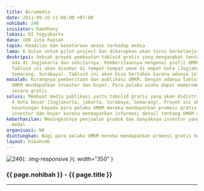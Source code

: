 ```yaml
---
title: Wiramedia
date: 2011-09-16 11:08:00 +07:00
nohibah: 246
inisiator: Ramdhony
lokasi: DI Yogyakarta
dana: 100 Juta Rupiah
topik: Keadilan dan kesetaraan akses terhadap media
lama: 6 bulan untuk pilot project dan diharapkan akan terus berkelanjutan
deskripsi: Sebuah proyek pembuatan tabloid gratis yang mengangkat tentang UMKM yang
  ada di Jogjakarta dan sekitarnya. Pemberitaannya mengenai profil UMKM lebih mendalam.
  Tabloid ini akan disebar di tempat-tempat umum di empat kota (Jogjakarta, Jakarta,
  Semarang, Surabaya). Tabloid ini akan bisa bertahan karena adanya iklan yang masuk
masalah: Kurangnya pemberitaan dan publikasi UMKM. Dengan adanya tabloid ini diharapkan
  UMKM mendapatkan investor dan buyer. Para pelaku usaha dapat mempromosikan produknya
  secara gratis
solusi: Membuat media publikasi yaitu tabolid gratis yang akan didistribusikan di
  4 kota besar (Jogjakarta, jakarta, Surabaya, Semarang). Proyek ini akan memberi
  keuntungan kepada para pelaku UMKM mereka mendapatkan promosi gratis dan bagi calon
  investor dan buyer karena mendapatkan informasi detail tentang UMKM dan produknya
keberhasilan: Meningkatnya penjualan produk dan banyaknya investor yang menanamkan
  modal
organisasi: NA
diuntungkan: Bagi para pelaku UMKM mereka mendapatkan promosi gratis dan bagi calon investor dan buyer karena mendapatkan informasi detail tentang UMKM dan produknya
layout: hibahcmb
---
```


![246](/static/img/hibahcmb/246.png){: .img-responsive }{: width="350" }

### {{ page.nohibah }} - {{ page.title }}

---
